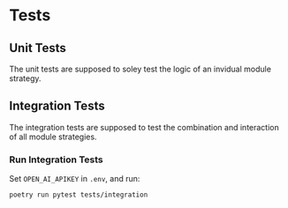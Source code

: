 # Tests

## Unit Tests
The unit tests are supposed to soley test the logic of an invidual module strategy.

## Integration Tests
The integration tests are supposed to test the combination and interaction of all module strategies.

### Run Integration Tests
Set `OPEN_AI_APIKEY` in `.env`, and run:

```base
poetry run pytest tests/integration
```